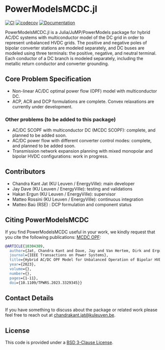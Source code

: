 # PowerModelsMCDC.jl

[![CI](https://github.com/Electa-Git/PowerModelsMCDC.jl/workflows/CI/badge.svg)](https://github.com/Electa-Git/PowerModelsMCDC.jl/actions/workflows/ci.yml)
[![codecov](https://codecov.io/gh/Electa-Git/PowerModelsMCDC.jl/branch/master/graph/badge.svg)](https://codecov.io/gh/Electa-Git/PowerModelsMCDC.jl)
[![Documentation](https://img.shields.io/badge/docs-dev-blue.svg)](https://electa-git.github.io/PowerModelsMCDC.jl/dev/)

PowerModelsMCDC.jl is a Julia/JuMP/PowerModels package for hybrid AC/DC systems with multiconductor model of the DC grid in order to represent unbalanced HVDC grids. The positive and negative poles of bipolar converter stations are modeled separately, and DC buses are modeled using three terminals: the positive, negative, and neutral terminal. Each conductor of a DC branch is modeled separately, including the metallic return conductor and converter grounding.

## Core Problem Specification
* Non-linear AC/DC optimal power flow (OPF) model with multiconductor DC.
* ACP, ACR and DCP formulations are complete. Convex relaxations are currently under development.

### Other problems (to be added to this package)
* AC/DC SCOPF with multiconductor DC (MCDC SCOPF): complete, and planned to be added soon.
* AC/DC power flow with different converter control modes: complete, and planned to be added soon.
* Transmission network expansion planning with mixed monopolar and bipolar HVDC configurations: work in progress.
## Contributors

* Chandra Kant Jat (KU Leuven / EnergyVille): main developer
* Jay Dave (KU Leuven / EnergyVille): testing and validations
* Hakan Ergun (KU Leuven / EnergyVille): supervisor
* Matteo Rossini (KU Leuven / EnergyVille): continuous integration
* Matteo Baù (RSE) : DCP formulation and component status

## Citing PowerModelsMCDC

If you find PowerModelsMCDC useful in your work, we kindly request that you cite the following publications:
[MCDC OPF](https://ieeexplore.ieee.org/document/10304389):

```bibtex
@ARTICLE{10304389,
  author={Jat, Chandra Kant and Dave, Jay and Van Hertem, Dirk and Ergun, Hakan},
  journal={IEEE Transactions on Power Systems}, 
  title={Hybrid AC/DC OPF Model for Unbalanced Operation of Bipolar HVDC Grids},
  year={2023},
  volume={},
  number={},
  pages={1-11},
  doi={10.1109/TPWRS.2023.3329345}}
```

## Contact Details
If you have something to discuss about the package or related work please feel free to reach out at [chandrakant.jat@kuleuven.be](mailto:chandrakant.jat@kuleuven.be).

## License

This code is provided under a [BSD 3-Clause License](/LICENSE.md).
